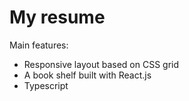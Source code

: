 # My resume

Main features:

- Responsive layout based on CSS grid
- A book shelf built with React.js
- Typescript
